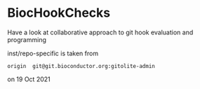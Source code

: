 # BiocHookChecks
Have a look at collaborative approach to git hook evaluation and programming

inst/repo-specific is taken from

```
origin	git@git.bioconductor.org:gitolite-admin
```

on 19 Oct 2021
